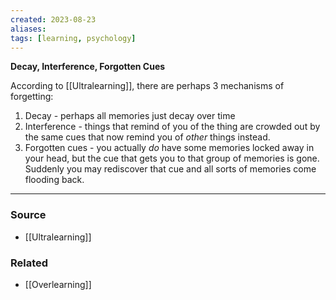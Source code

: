 ```yaml
---
created: 2023-08-23
aliases: 
tags: [learning, psychology]
---
```

**Decay, Interference, Forgotten Cues**

According to [[Ultralearning]], there are perhaps 3 mechanisms of forgetting:
1. Decay - perhaps all memories just decay over time
2. Interference - things that remind of you of the thing are crowded out by the same cues that now remind you of *other* things instead.
3. Forgotten cues - you actually *do* have some memories locked away in your head, but the cue that gets you to that group of memories is gone. Suddenly you may rediscover that cue and all sorts of memories come flooding back.

---
### Source
- [[Ultralearning]]

### Related
- [[Overlearning]]
 